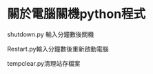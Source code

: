 
# 關於電腦關機python程式
<p>shutdown.py 輸入分鐘數後關機</p>
<p>Restart.py輸入分鐘數後重新啟動電腦</p>
<p>tempclear.py清理站存檔案</p>
